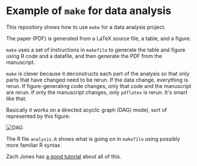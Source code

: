 # Example of `make` for data analysis

This repository shows how to use `make` for a data analysis project.

The paper (PDF) is generated from a LaTeX source file, a table, and a figure.

`make` uses a set of instructions in `makefile` to generate the table and figure using R code and a datafile, and then generate the PDF from the manuscript.

`make` is clever because it deconstructs each part of the analysis so that only parts that have changed need to be rerun. If the data change, everything is rerun. If figure-generating code changes, only that code and the manuscript are rerun. If only the manuscript changes, only `pdflatex` is rerun. It's smart like that.

Basically it works on a directed acyclic graph (DAG) model, sort of represented by this figure:

![DAG](https://rawgit.com/leeper/make-example/master/dependency-graph.svg)

The R file `analysis.R` shows what is going on in `makefile` using possibly more familiar R syntax.

Zach Jones has [a good tutorial](http://zmjones.com/make/) about all of this.
